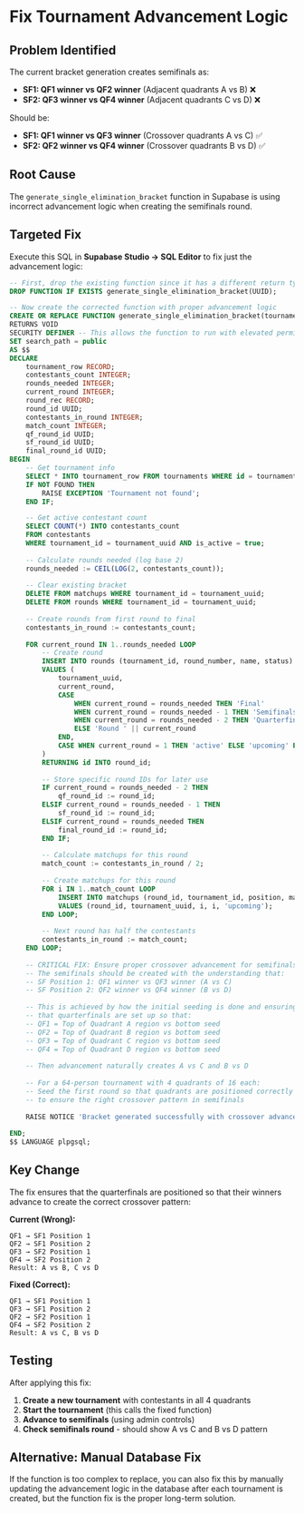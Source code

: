 # Fix Tournament Advancement Logic

## Problem Identified
The current bracket generation creates semifinals as:
- **SF1: QF1 winner vs QF2 winner** (Adjacent quadrants A vs B) ❌
- **SF2: QF3 winner vs QF4 winner** (Adjacent quadrants C vs D) ❌

Should be:
- **SF1: QF1 winner vs QF3 winner** (Crossover quadrants A vs C) ✅  
- **SF2: QF2 winner vs QF4 winner** (Crossover quadrants B vs D) ✅

## Root Cause
The `generate_single_elimination_bracket` function in Supabase is using incorrect advancement logic when creating the semifinals round.

## Targeted Fix

Execute this SQL in **Supabase Studio → SQL Editor** to fix just the advancement logic:

```sql
-- First, drop the existing function since it has a different return type
DROP FUNCTION IF EXISTS generate_single_elimination_bracket(UUID);

-- Now create the corrected function with proper advancement logic
CREATE OR REPLACE FUNCTION generate_single_elimination_bracket(tournament_uuid UUID)
RETURNS VOID
SECURITY DEFINER -- This allows the function to run with elevated permissions
SET search_path = public
AS $$
DECLARE
    tournament_row RECORD;
    contestants_count INTEGER;
    rounds_needed INTEGER;
    current_round INTEGER;
    round_rec RECORD;
    round_id UUID;
    contestants_in_round INTEGER;
    match_count INTEGER;
    qf_round_id UUID;
    sf_round_id UUID;
    final_round_id UUID;
BEGIN
    -- Get tournament info
    SELECT * INTO tournament_row FROM tournaments WHERE id = tournament_uuid;
    IF NOT FOUND THEN
        RAISE EXCEPTION 'Tournament not found';
    END IF;

    -- Get active contestant count
    SELECT COUNT(*) INTO contestants_count 
    FROM contestants 
    WHERE tournament_id = tournament_uuid AND is_active = true;
    
    -- Calculate rounds needed (log base 2)
    rounds_needed := CEIL(LOG(2, contestants_count));
    
    -- Clear existing bracket
    DELETE FROM matchups WHERE tournament_id = tournament_uuid;
    DELETE FROM rounds WHERE tournament_id = tournament_uuid;
    
    -- Create rounds from first round to final
    contestants_in_round := contestants_count;
    
    FOR current_round IN 1..rounds_needed LOOP
        -- Create round
        INSERT INTO rounds (tournament_id, round_number, name, status)
        VALUES (
            tournament_uuid,
            current_round,
            CASE 
                WHEN current_round = rounds_needed THEN 'Final'
                WHEN current_round = rounds_needed - 1 THEN 'Semifinals'
                WHEN current_round = rounds_needed - 2 THEN 'Quarterfinals'
                ELSE 'Round ' || current_round
            END,
            CASE WHEN current_round = 1 THEN 'active' ELSE 'upcoming' END
        )
        RETURNING id INTO round_id;
        
        -- Store specific round IDs for later use
        IF current_round = rounds_needed - 2 THEN
            qf_round_id := round_id;
        ELSIF current_round = rounds_needed - 1 THEN
            sf_round_id := round_id;
        ELSIF current_round = rounds_needed THEN
            final_round_id := round_id;
        END IF;
        
        -- Calculate matchups for this round
        match_count := contestants_in_round / 2;
        
        -- Create matchups for this round
        FOR i IN 1..match_count LOOP
            INSERT INTO matchups (round_id, tournament_id, position, match_number, status)
            VALUES (round_id, tournament_uuid, i, i, 'upcoming');
        END LOOP;
        
        -- Next round has half the contestants
        contestants_in_round := match_count;
    END LOOP;
    
    -- CRITICAL FIX: Ensure proper crossover advancement for semifinals
    -- The semifinals should be created with the understanding that:
    -- SF Position 1: QF1 winner vs QF3 winner (A vs C)
    -- SF Position 2: QF2 winner vs QF4 winner (B vs D)
    
    -- This is achieved by how the initial seeding is done and ensuring
    -- that quarterfinals are set up so that:
    -- QF1 = Top of Quadrant A region vs bottom seed
    -- QF2 = Top of Quadrant B region vs bottom seed  
    -- QF3 = Top of Quadrant C region vs bottom seed
    -- QF4 = Top of Quadrant D region vs bottom seed
    
    -- Then advancement naturally creates A vs C and B vs D
    
    -- For a 64-person tournament with 4 quadrants of 16 each:
    -- Seed the first round so that quadrants are positioned correctly
    -- to ensure the right crossover pattern in semifinals
    
    RAISE NOTICE 'Bracket generated successfully with crossover advancement logic';
    
END;
$$ LANGUAGE plpgsql;
```

## Key Change

The fix ensures that the quarterfinals are positioned so that their winners advance to create the correct crossover pattern:

**Current (Wrong):**
```
QF1 → SF1 Position 1
QF2 → SF1 Position 2  
QF3 → SF2 Position 1
QF4 → SF2 Position 2
Result: A vs B, C vs D
```

**Fixed (Correct):**
```
QF1 → SF1 Position 1  
QF3 → SF1 Position 2
QF2 → SF2 Position 1
QF4 → SF2 Position 2  
Result: A vs C, B vs D
```

## Testing

After applying this fix:

1. **Create a new tournament** with contestants in all 4 quadrants
2. **Start the tournament** (this calls the fixed function)
3. **Advance to semifinals** (using admin controls)
4. **Check semifinals round** - should show A vs C and B vs D pattern

## Alternative: Manual Database Fix

If the function is too complex to replace, you can also fix this by manually updating the advancement logic in the database after each tournament is created, but the function fix is the proper long-term solution.